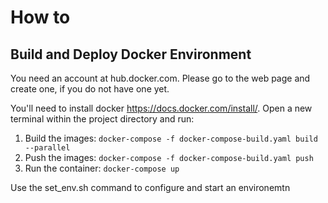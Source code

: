 # How to

## Build and Deploy Docker Environment
You need an account at hub.docker.com. Please go to the web page and create one, if you do not have one yet.

You'll need to install docker https://docs.docker.com/install/. Open a new terminal within the project directory and run:

1. Build the images: `docker-compose -f docker-compose-build.yaml build --parallel`
2. Push the images: `docker-compose -f docker-compose-build.yaml push`
3. Run the container: `docker-compose up`

Use the set_env.sh command to configure and start an environemtn
